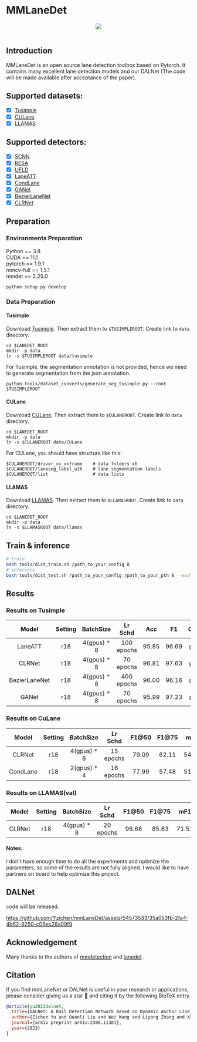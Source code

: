 # MMLaneDet

<div align="center">
  <img src="figs/examp.png"/>
</div><br/>


## Introduction

MMLaneDet is an open source lane detection toolbox based on Pytorch. It contains many 
excellent lane detection models and our DALNet (The code will be made available after acceptance of the paper).

## Supported datasets:
- [x] [Tusimple](configs/_base_/datasets/tusimple.py)
- [x] [CULane](configs/_base_/datasets/culane.py)
- [x] [LLAMAS](configs/_base_/datasets/llamas.py)

## Supported detectors:
- [x] [SCNN](configs/scnn)
- [x] [RESA](configs/resa)
- [x] [UFLD](configs/ufld)
- [x] [LaneATT](configs/laneatt)
- [x] [CondLane](configs/condlane)
- [x] [GANet](configs/ganet)
- [x] [BezierLaneNet](configs/BezierLaneNet)
- [x] [CLRNet](configs/clrnet)

## Preparation
### Environments Preparation
Python == 3.8 \
CUDA == 11.1 \
pytorch == 1.9.1 \
mmcv-full == 1.5.1 \
mmdet == 2.25.0 

```Shell
python setup.py develop
```

### Data  Preparation
#### Tusimple
Download [Tusimple](https://github.com/TuSimple/tusimple-benchmark/issues/3).  Then extract them to `$TUSIMPLEROOT`. Create link to `data` directory.

```Shell
cd $LANEDET_ROOT
mkdir -p data
ln -s $TUSIMPLEROOT data/tusimple
```
For Tusimple, the segmentation annotation is not provided, hence we need to generate segmentation from the json annotation. 

```Shell
python tools/dataset_converts/generate_seg_tusimple.py --root $TUSIMPLEROOT
```

#### CULane

Download [CULane](https://xingangpan.github.io/projects/CULane.html). Then extract them to `$CULANEROOT`. Create link to `data` directory.

```Shell
cd $LANEDET_ROOT
mkdir -p data
ln -s $CULANEROOT data/CULane
```

For CULane, you should have structure like this:
```
$CULANEROOT/driver_xx_xxframe    # data folders x6
$CULANEROOT/laneseg_label_w16    # lane segmentation labels
$CULANEROOT/list                 # data lists
```

#### LLAMAS
Download [LLAMAS](https://unsupervised-llamas.com/llamas/download).  Then extract them to `$LLAMASROOT`. Create link to `data` directory.

```Shell
cd $LANEDET_ROOT
mkdir -p data
ln -s $LLAMASROOT data/llamas
```

## Train & inference
```bash
# train
bash tools/dist_train.sh /path_to_your_config 8
# inference
bash tools/dist_test.sh /path_to_your_config /path_to_your_pth 8 --eval mAP
```

## Results
### Results on Tusimple
|     Model     | Setting |  BatchSize  |  Lr Schd   |  Acc  |  F1   | Config | Download |
|:-------------:|:-------:|:-----------:|:----------:|:-----:|:-----:| :---: |:--------:|
|    LaneATT    |   r18   | 4(gpus) * 8 | 100 epochs | 95.85 | 96.69 | [config](configs/laneatt/laneatt_r18_tusimple.py) | [model](https://drive.google.com/file/d/1wwiUsUhibLfOEI-os_Nr6yr2LexsgD8Y/view?usp=drive_link)/[log](https://drive.google.com/file/d/1o8vD-F4nYVUzQXmDbzIR786Qo-YiejFF/view?usp=drive_link) |
|    CLRNet     |   r18   | 4(gpus) * 8 | 70 epochs  | 96.81 | 97.63 | [config](configs/clrnet/clrnet_r18_tusimple.py) | [model](https://drive.google.com/file/d/1mWamlpwjfudb80iMyiqaEqJSqDZf0Ljd/view?usp=drive_link)/[log](https://drive.google.com/file/d/1BlFAgBmd3aOjCqX7Dd9po1fY5dctlLfn/view?usp=drive_link) |
| BezierLaneNet |   r18   | 4(gpus) * 8 | 400 epochs | 96.00 | 96.16 | [config](configs/BezierLaneNet/bezier_r18_tusimple.py) | [model](https://drive.google.com/file/d/1KpcLh7hMvJDverCbgAtCx4bDDgNBtxcD/view?usp=drive_link)/[log](https://drive.google.com/file/d/1QKKm2Ga5ZmoT8TaeCjhpZdXhGeCV7m6y/view?usp=drive_link) | 
|    GANet      |   r18   | 4(gpus) * 8 | 70 epochs | 95.99 | 97.23 | [config](configs/ganet/ganet_r18_tusimple.py) | [model](https://drive.google.com/file/d/15Q1cJxJ4xzXoSfKdZd8vKOAOgKBzRamf/view?usp=drive_link)/[log](https://drive.google.com/file/d/1uGIPfs6kjjO5Ti8DQPBn0917LreQLuRZ/view?usp=drive_link) | 
### Results on CuLane
|  Model   | Setting |  BatchSize  |  Lr Schd  | F1@50 | F1@75 |  mF1  |                    Config                     | Download |
|:--------:| :---:   |:-----------:|:---------:|:-----:|:-----:|:-----:|:---------------------------------------------:|:---:|
|  CLRNet  | r18| 4(gpus) * 8 | 15 epochs | 79.09 | 62.11 | 54.92 | [config](configs/clrnet/clrnet_r18_culane.py) | [model](https://drive.google.com/file/d/1BrK42iR00GxN-fa4LF5S2E44V_PlIbPI/view?usp=drive_link)/[log](https://drive.google.com/file/d/1wZH6379PcJ5XlGNzxTgAMLKzsF6dDzb8/view?usp=drive_link)|
| CondLane | r18| 2(gpus) * 4 | 16 epochs | 77.99 | 57.48 | 51.42 | [config](configs/condlane/condlane_r18_culane.py) | [model](https://drive.google.com/file/d/1E6tq8QmHTU9uEhlMT8c6FXbIwzOnY2uv/view?usp=drive_link)/[log](https://drive.google.com/file/d/1bNZLSY84yV1xIw4ZrMl9zsoNTnQy8B-5/view?usp=drive_link)|

### Results on LLAMAS(val)
| Model | Setting |  BatchSize  |  Lr Schd  | F1@50 | F1@75 |  mF1  |                    Config                     | Download |
| :---: | :---:   |:-----------:|:---------:|:-----:|:-----:|:-----:|:---------------------------------------------:|:---:|
|CLRNet | r18| 4(gpus) * 8 | 20 epochs | 96.68 | 85.63 | 71.51 | [config](configs/clrnet/clrnet_r18_llamas.py) | [model](https://drive.google.com/file/d/1zeGEChWCkznS48uZHakg2h2AYXoFHkIF/view?usp=drive_link)/[log](https://drive.google.com/file/d/1pXjOnvGbWT7vX_hdbeIDbtjqtLkf3wx3/view?usp=drive_link)|

#### Notes:
I don't have enough time to do all the experiments and optimize the parameters, so some of the results are not fully aligned. 
I would like to have partners on board to help optimize this project.

## DALNet
code will be released.

https://github.com/Yzichen/mmLaneDet/assets/54573533/35a053fb-2fa4-4b62-9250-c06ec28a09f9


## Acknowledgement
Many thanks to the authors of [mmdetection](https://github.com/open-mmlab/mmdetection) and [lanedet](https://github.com/Turoad/lanedet) .

## Citation

If you find mmLaneNet or DALNet is useful in your research or applications, please consider giving us a star 🌟 and 
citing it by the following BibTeX entry.
```bibtex
@article{yu2023dalnet,
  title={DALNet: A Rail Detection Network Based on Dynamic Anchor Line},
  author={Zichen Yu and Quanli Liu and Wei Wang and Liyong Zhang and Xiaoguang Zhao},
  journal={arXiv preprint arXiv:2308.11381},
  year={2023}
}
```
